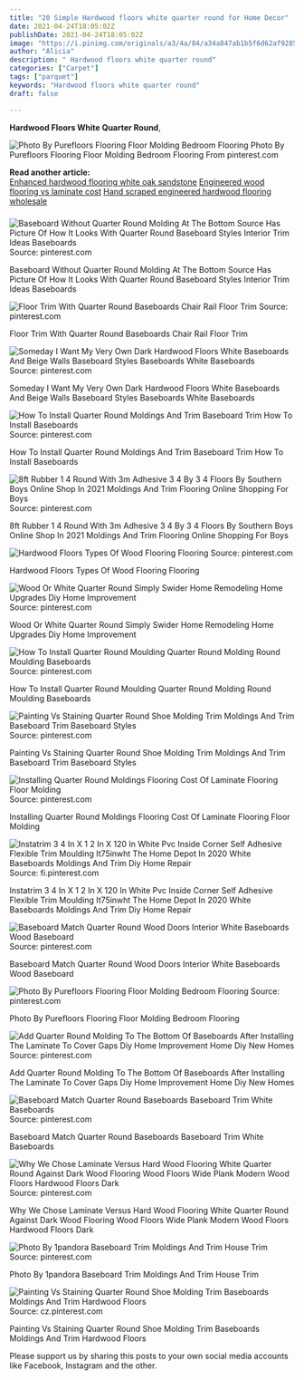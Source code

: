 ```yaml
---
title: "20 Simple Hardwood floors white quarter round for Home Decor"
date: 2021-04-24T18:05:02Z
publishDate: 2021-04-24T18:05:02Z
image: "https://i.pinimg.com/originals/a3/4a/84/a34a847ab1b5f6d62af9285bebc2973f.jpg"
author: "Alicia"
description: " Hardwood floors white quarter round"
categories: ["Carpet"]
tags: ["parquet"]
keywords: "Hardwood floors white quarter round"
draft: false

---
```

<!-- Head tag Code -->
**Hardwood Floors White Quarter Round**, 

![Photo By Purefloors Flooring Floor Molding Bedroom Flooring](https://i.pinimg.com/originals/48/bd/9e/48bd9e269dee768a166b445737913d51.jpg "Photo By Purefloors Flooring Floor Molding Bedroom Flooring")
Photo By Purefloors Flooring Floor Molding Bedroom Flooring From pinterest.com

**Read another article:**  
[Enhanced hardwood flooring white oak sandstone](/enhanced-hardwood-flooring-white-oak-sandstone/)
[Engineered wood flooring vs laminate cost](/engineered-wood-flooring-vs-laminate-cost/)
[Hand scraped engineered hardwood flooring wholesale](/hand-scraped-engineered-hardwood-flooring-wholesale/)




### 

 


![Baseboard Without Quarter Round Molding At The Bottom Source Has Picture Of How It Looks With Quarter Round Baseboard Styles Interior Trim Ideas Baseboards](https://i.pinimg.com/736x/97/5a/8c/975a8c925633f1e8533b013495d74846--baseboard-trim-baseboards.jpg "Baseboard Without Quarter Round Molding At The Bottom Source Has Picture Of How It Looks With Quarter Round Baseboard Styles Interior Trim Ideas Baseboards")
Source: pinterest.com

Baseboard Without Quarter Round Molding At The Bottom Source Has Picture Of How It Looks With Quarter Round Baseboard Styles Interior Trim Ideas Baseboards  

![Floor Trim With Quarter Round Baseboards Chair Rail Floor Trim](https://i.pinimg.com/originals/21/4b/25/214b256a28d46683f7fa41daa1e805ac.jpg "Floor Trim With Quarter Round Baseboards Chair Rail Floor Trim")
Source: pinterest.com

Floor Trim With Quarter Round Baseboards Chair Rail Floor Trim  

![Someday I Want My Very Own Dark Hardwood Floors White Baseboards And Beige Walls Baseboard Styles Baseboards White Baseboards](https://i.pinimg.com/474x/09/28/09/092809c267614c234175a54552890f1c--floor-molding-baseboards-baseboard-ideas.jpg "Someday I Want My Very Own Dark Hardwood Floors White Baseboards And Beige Walls Baseboard Styles Baseboards White Baseboards")
Source: pinterest.com

Someday I Want My Very Own Dark Hardwood Floors White Baseboards And Beige Walls Baseboard Styles Baseboards White Baseboards  

![How To Install Quarter Round Moldings And Trim Baseboard Trim How To Install Baseboards](https://i.pinimg.com/originals/10/b1/70/10b170d6662753a8da7335d8d26e4cf4.jpg "How To Install Quarter Round Moldings And Trim Baseboard Trim How To Install Baseboards")
Source: pinterest.com

How To Install Quarter Round Moldings And Trim Baseboard Trim How To Install Baseboards  

![8ft Rubber 1 4 Round With 3m Adhesive 3 4 By 3 4 Floors By Southern Boys Online Shop In 2021 Moldings And Trim Flooring Online Shopping For Boys](https://i.pinimg.com/736x/df/da/b4/dfdab414945b5ac611af04a74a9a4fdb.jpg "8ft Rubber 1 4 Round With 3m Adhesive 3 4 By 3 4 Floors By Southern Boys Online Shop In 2021 Moldings And Trim Flooring Online Shopping For Boys")
Source: pinterest.com

8ft Rubber 1 4 Round With 3m Adhesive 3 4 By 3 4 Floors By Southern Boys Online Shop In 2021 Moldings And Trim Flooring Online Shopping For Boys  

![Hardwood Floors Types Of Wood Flooring Flooring](https://i.pinimg.com/736x/ee/5c/0c/ee5c0c89afd185ba8088729f5bee1a00--stain-colors-floor-colors.jpg "Hardwood Floors Types Of Wood Flooring Flooring")
Source: pinterest.com

Hardwood Floors Types Of Wood Flooring Flooring  

![Wood Or White Quarter Round Simply Swider Home Remodeling Home Upgrades Diy Home Improvement](https://i.pinimg.com/originals/ce/6b/47/ce6b47105b3bfc8c015539d687ae9436.jpg "Wood Or White Quarter Round Simply Swider Home Remodeling Home Upgrades Diy Home Improvement")
Source: pinterest.com

Wood Or White Quarter Round Simply Swider Home Remodeling Home Upgrades Diy Home Improvement  

![How To Install Quarter Round Moulding Quarter Round Molding Round Moulding Baseboards](https://i.pinimg.com/originals/57/14/c6/5714c64318bae9ce8fef65300289e9db.png "How To Install Quarter Round Moulding Quarter Round Molding Round Moulding Baseboards")
Source: pinterest.com

How To Install Quarter Round Moulding Quarter Round Molding Round Moulding Baseboards  

![Painting Vs Staining Quarter Round Shoe Molding Trim Moldings And Trim Baseboard Trim Baseboard Styles](https://i.pinimg.com/originals/46/9e/0a/469e0a05a130f39695168862f5ef3073.jpg "Painting Vs Staining Quarter Round Shoe Molding Trim Moldings And Trim Baseboard Trim Baseboard Styles")
Source: pinterest.com

Painting Vs Staining Quarter Round Shoe Molding Trim Moldings And Trim Baseboard Trim Baseboard Styles  

![Installing Quarter Round Moldings Flooring Cost Of Laminate Flooring Floor Molding](https://i.pinimg.com/originals/61/4f/44/614f44fd8a5a48cb242867cff27c16bd.jpg "Installing Quarter Round Moldings Flooring Cost Of Laminate Flooring Floor Molding")
Source: pinterest.com

Installing Quarter Round Moldings Flooring Cost Of Laminate Flooring Floor Molding  

![Instatrim 3 4 In X 1 2 In X 120 In White Pvc Inside Corner Self Adhesive Flexible Trim Moulding It75inwht The Home Depot In 2020 White Baseboards Moldings And Trim Diy Home Repair](https://i.pinimg.com/originals/45/20/d1/4520d1869ae8c996c63e5b50c6b3c4d2.jpg "Instatrim 3 4 In X 1 2 In X 120 In White Pvc Inside Corner Self Adhesive Flexible Trim Moulding It75inwht The Home Depot In 2020 White Baseboards Moldings And Trim Diy Home Repair")
Source: fi.pinterest.com

Instatrim 3 4 In X 1 2 In X 120 In White Pvc Inside Corner Self Adhesive Flexible Trim Moulding It75inwht The Home Depot In 2020 White Baseboards Moldings And Trim Diy Home Repair  

![Baseboard Match Quarter Round Wood Doors Interior White Baseboards Wood Baseboard](https://i.pinimg.com/originals/bf/ef/d8/bfefd8eb48a3d515457a021e0b816011.jpg "Baseboard Match Quarter Round Wood Doors Interior White Baseboards Wood Baseboard")
Source: pinterest.com

Baseboard Match Quarter Round Wood Doors Interior White Baseboards Wood Baseboard  

![Photo By Purefloors Flooring Floor Molding Bedroom Flooring](https://i.pinimg.com/originals/48/bd/9e/48bd9e269dee768a166b445737913d51.jpg "Photo By Purefloors Flooring Floor Molding Bedroom Flooring")
Source: pinterest.com

Photo By Purefloors Flooring Floor Molding Bedroom Flooring  

![Add Quarter Round Molding To The Bottom Of Baseboards After Installing The Laminate To Cover Gaps Diy Home Improvement Home Diy New Homes](https://i.pinimg.com/600x315/dc/ec/4f/dcec4f68982cc31684252d51f76008d5.jpg "Add Quarter Round Molding To The Bottom Of Baseboards After Installing The Laminate To Cover Gaps Diy Home Improvement Home Diy New Homes")
Source: pinterest.com

Add Quarter Round Molding To The Bottom Of Baseboards After Installing The Laminate To Cover Gaps Diy Home Improvement Home Diy New Homes  

![Baseboard Match Quarter Round Baseboards Baseboard Trim White Baseboards](https://i.pinimg.com/originals/0f/a8/ea/0fa8eae0a7636941fef3f3ae4fdabdb7.jpg "Baseboard Match Quarter Round Baseboards Baseboard Trim White Baseboards")
Source: pinterest.com

Baseboard Match Quarter Round Baseboards Baseboard Trim White Baseboards  

![Why We Chose Laminate Versus Hard Wood Flooring White Quarter Round Against Dark Wood Flooring Wood Floors Wide Plank Modern Wood Floors Hardwood Floors Dark](https://i.pinimg.com/originals/27/b6/0d/27b60d0069e959493739ac501775f722.png "Why We Chose Laminate Versus Hard Wood Flooring White Quarter Round Against Dark Wood Flooring Wood Floors Wide Plank Modern Wood Floors Hardwood Floors Dark")
Source: pinterest.com

Why We Chose Laminate Versus Hard Wood Flooring White Quarter Round Against Dark Wood Flooring Wood Floors Wide Plank Modern Wood Floors Hardwood Floors Dark  

![Photo By 1pandora Baseboard Trim Moldings And Trim House Trim](https://i.pinimg.com/originals/aa/96/ee/aa96eeb60062933a35615105d6cf3025.jpg "Photo By 1pandora Baseboard Trim Moldings And Trim House Trim")
Source: pinterest.com

Photo By 1pandora Baseboard Trim Moldings And Trim House Trim  

![Painting Vs Staining Quarter Round Shoe Molding Trim Baseboards Moldings And Trim Hardwood Floors](https://i.pinimg.com/originals/a3/4a/84/a34a847ab1b5f6d62af9285bebc2973f.jpg "Painting Vs Staining Quarter Round Shoe Molding Trim Baseboards Moldings And Trim Hardwood Floors")
Source: cz.pinterest.com

Painting Vs Staining Quarter Round Shoe Molding Trim Baseboards Moldings And Trim Hardwood Floors  

Please support us by sharing this posts to your own social media accounts like Facebook, Instagram and the other.

